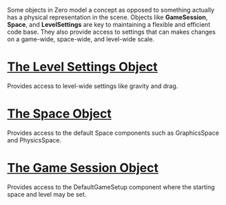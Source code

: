 


Some objects in Zero model a concept as opposed to something actually has a physical representation in the scene. Objects like **GameSession**, **Space**, and **LevelSettings** are key to maintaining a flexible and efficient code base. They also provide access to settings that can makes changes on a game-wide, space-wide, and level-wide scale.

 # [The Level Settings Object](https://github.com/ZilchEngine/ZilchDocs/blob/master/zilch_editor_documentation/zeromanual/architecture/objects/levelsettings.markdown)

Provides access to level-wide settings like gravity and drag.

 # [The Space Object](https://github.com/ZilchEngine/ZilchDocs/blob/master/zilch_editor_documentation/zeromanual/architecture/objects/spaces.markdown)

Provides access to the default Space components such as GraphicsSpace and PhysicsSpace.

 # [The Game Session Object](https://github.com/ZilchEngine/ZilchDocs/blob/master/zilch_editor_documentation/zeromanual/architecture/objects/gamesession.markdown)

Provides access to the DefaultGameSetup component where the starting space and level may be set.

 

 